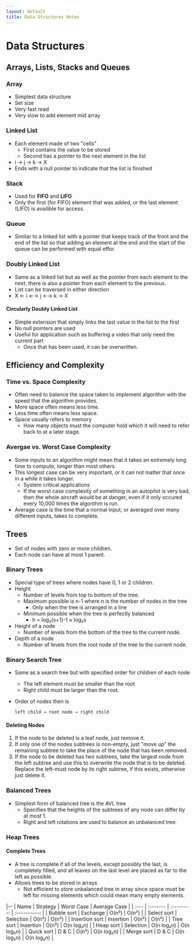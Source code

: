 ```yaml
---
layout: default
title: Data Structures Notes
---
```


# Data Structures

## Arrays, Lists, Stacks and Queues

### Array
- Simplest data structure
- Set size
- Very fast read
- Very slow to add element mid array

### Linked List
- Each element made of two "cells"
	- First contains the value to be stored
	- Second has a pointer to the next element in the list
- i → j → k → X
- Ends with a null pointer to indicate that the list is finished

### Stack
- Used for **FIFO** and **LIFO**
- Only the first (for FIFO) element that was added, or the last element (LIFO) 
  is availible for access.

### Queue
- Similar to a linked list with a pointer that keeps track of the front and the 
  end of the list so that adding an element at the end and the start of the 
  queue can be performed with equal effor.

### Doubly Linked List
- Same as a linked list but as well as the pointer from each element to the 
  next, there is also a pointer from each element to the previous.
- List can be traversed in either direction
- X ← i ←→ j ←→ k → X

#### Circularly Doubly Linked List
- Simple extension that simply links the last value in the list to the first
- No null pointers are used
- Useful for application such as buffering a video that only need the current 
  part
	- Once that has been used, it can be overwritten.

## Efficiency and Complexity

### Time vs. Space Complexity
- Often need to balance the space taken to implement algorithm with the speed 
  that the algorithm provides.
- More space often means less time.
- Less time often means less space.
- Space usually refers to memory
	- How many objects must the computer hold which it will need to refer back 
	  to at a later stage.

### Avergae vs. Worst Case Complexity
- Some inputs to an algorithm might mean that it takes an extremely long time 
  to compute, longer than most others.
- This longest case can be very important, or it can not matter that once in a 
  while it takes longer.
	- System critical applications
	- If the worst case complexity of something in an autopilot is very bad, 
	  then the whole aircraft would be at danger, even if it only occured every 
	  10,000 times the algorithm is run.
- Average case is the time that a normal input, or averaged over many different 
  inputs, takes to complete.

## Trees
- Set of nodes with zero or more children.
- Each node can have at most 1 parent.

### Binary Trees
- Special type of trees where nodes have 0, 1 or 2 children.
- Height
	- Number of levels from top to bottom of the tree.
	- Maximum possible is n-1 where n is the number of nodes in the tree
		- Only when the tree is arranged in a line
	- Minimum possible when the tree is perfectly balanced
		- h = log₂(s+1)-1 ≈ log₂s
- Height of a node
	- Number of levels from the bottom of the tree to the current node.
- Depth of a node
	- Number of levels from the root node of the tree to the current node.

### Binary Search Tree
- Same as a search tree but with specified order for children of each node
	- The left element must be smaller than the root
	- Right child must be larger than the root.
- Order of nodes then is

  ~~~
  left child → root node → right child
  ~~~

#### Deleting Nodes
1. If the node to be deleted is a leaf node, just remove it.
1. If only one of the nodes subtrees is non-empty, just "move up" the remaining 
   subtree to take the place of the node that has been removed.
1.  If the node to be deleted has two subtrees, take the largest node from the
	left subtree and use this to overwrite the node that is to be deleted.  
	Replace the left-must node by its right subtree, if this exists, otherwise 
	just delete it.

### Balanced Trees
- Simplest form of balanced tree is the AVL tree
	- Specifies that the heights of the subtrees of any node can differ by at 
	  most 1.
	- Right and left rotations are used to balance an unbalanced tree.

### Heap Trees

#### Complete Trees
- A tree is complete if all of the levels, except possibly the last, is 
  completely filled, and all leaves on the last level are placed as far to the 
  left as possible.
- Allows trees to be stored in arrays
	- Not efficient to store unbalanced tree in array since space must be left 
	  for missing elements which could mean many empty elements.

|--
| Name           | Strategy  | Worst Case | Average Case |
| :---           | :-------  | :--------: | :----------: |
| Bubble sort    | Exchange  | O(n²)      | O(n²)        |
| Select sort    | Selection | O(n²)      | O(n²)        |
| Insertion sort | Insertion | O(n²)      | O(n²)        |
| Tree sort      | Insertion | O(n²)      | O(n log₂n)   |
| Heap sort      | Selection | O(n log₂n) | O(n log₂n)   |
| Quick sort     | D & C     | O(n²)      | O(n log₂n)   |
| Merge sort     | D & C     | O(n log₂n) | O(n log₂n)   |

<!--
Created:  Wed 9 Apr 2014 10:04:50 am
Modified: Thu 17 Apr 2014 01:54:11 pm
-->
